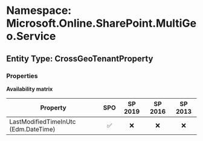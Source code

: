 # Namespace: Microsoft.Online.SharePoint.MultiGeo.Service

## Entity Type: CrossGeoTenantProperty

### Properties

**Availability matrix**

Property | SPO | SP 2019 | SP 2016 | SP 2013
----------|:---:|:-------:|:-------:|:-------:
LastModifiedTimeInUtc (Edm.DateTime) | ✅ | ❌ | ❌ | ❌